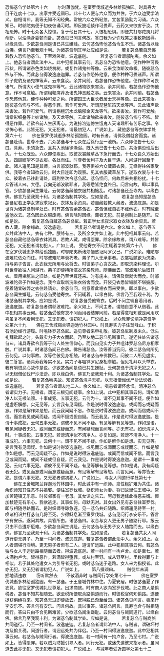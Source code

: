 <!-- { "loadSidebar": true } -->
恐怖苾刍学处第六十六
　　尔时薄伽梵。在室罗伐城逝多林给孤独园。时具寿大目干连度十七众。出家并受近圆已。此十七人便与六众而为共住。于六众边受学法义。自相谓曰。我等无知不闲经典。常被六众之所轻忽。宜各策励勤为习诵。六众知已。时邬陀夷便于初夜彼诵习时。即反披毛緂作可畏声。云药叉来欲害于汝。共相恐怖。时十七众各大惊惶。复于他日其十七。人恨相恐惧。即便共打邬陀夷几将命断。以油涂身委顿而卧。苾刍见已问言何故。答曰我为少许戏笑之事致斯困辱。以缘具告。少欲苾刍闻是语已共生嫌贱。云何苾刍怖他苾刍令生不乐。诸苾刍以缘白佛。佛言乃至我观十利。为诸苾刍制其学处应如是说。
　　若复苾刍若自恐怖若教人恐怖他苾刍。下至戏笑者。波逸底迦。
　　若复苾刍者谓邬陀夷。余义如上。他苾刍者谓此法中人。此中犯相其事云何。若苾刍为恐怖他意。便作种种可畏形状。所谓诸杂色类如烧杌树。或复作诸鬼神等像。云来食汝断汝命根。随彼苾刍怖与不怖。而此苾刍得波逸底迦罪。若苾刍作恐怖他意。便作种种可畏诸声。所谓师子虎豹及诸鬼神等声。云来食汝。余并同前。若苾刍作恐怖他意。便作种种可畏诸气。所谓大小便气或鬼神等气。云此诸物欲来害汝。余并同前。若苾刍作恐怖他意。作不可意触。所谓粗鞕席荐及诸鬼神恶触之事。云来害汝。余并同前。若苾刍作恐怖他意。便作种种可爱之色。所谓国王大臣长者居士天神等像。云此来害汝。随彼苾刍怖与不怖。得恶作罪。若作可爱声。所谓琵琶笙笛天龙等声。云此诸声欲来害汝。若作可爱气。所谓栴檀沉水龙脑郁金天龙等气。欲来害汝。若作可爱触。谓缯彩细叠等上妙诸触。及天龙等触。云此诸触欲来害汝。随彼苾刍怖与不怖。皆得恶作罪。若欲令前人生厌离心。为说捺洛迦傍生饿鬼人天诸趣所有苦乐之事。令发怖心者。此皆无犯。又无犯者。谓最初犯人。广说如上。
藏他苾刍等衣钵学处第六十七
　　佛在室罗伐城逝多林给孤独园。时有长者。请佛及僧就舍而食。诸苾刍赴请。世尊不去。六众苾刍与十七众在后徐行至一池所。六众即便告十七众曰。具寿。未须急去。且共入池徐徐澡浴。既入池已告十七众曰。共汝俱没谁后出头。十七众既没。六众即便疾出。取彼衣裳藏草丛下急行而去。十七众良久方始出头。四顾瞻望不见衣服。各处而住。时尊者舍利子及大目干连。人间游行回至于此。诸人遥见知是其师。白言邬波驮耶。我等俱被六众藏置衣裳。无缘得往俗家受供。我等今者知欲云何。时大目连即为观察。见其衣服藏草丛下。遂取衣裳与十七众。彼着衣已往赴请处。既到坐次令苾刍起。苾刍怪问。何故后来共相纷扰。十七众答诸人曰。大德。我向无邬波驮耶者。我等悉皆绝食终日。问言何故。即以事具答。少欲苾刍闻生嫌耻。云何苾刍藏他衣服共相恼乱。时诸苾刍还至寺内。以缘白佛。佛言乃至我观十利。为诸苾刍制其学处。应如是说。
　　若复苾刍知是苾刍苾刍尼若正学女求寂求寂女。衣钵及余资具。若自藏若教人藏者。波逸底迦。如是世尊为诸苾刍制学处已。时有苾刍寄余苾刍衣。苾刍但藏自衣不藏他衣。时有贼至盗他衣去。苾刍因此衣服废阙。佛言除时因缘。藏者无犯。前是创制此是随开。应如是说。
　　若复苾刍自藏苾刍苾刍尼。若正学女求寂求寂女衣钵及余资具。若教人藏。除余缘故。波逸底迦。
　　若复苾刍者谓是六众。余义如上。苾刍等五众并此法中人。衣有七种。腰绦有三。及所余文并如上说。此中犯相其事云何。若苾刍自藏他苾刍等衣钵资具。若教人藏。咸得堕罪。除余缘故者。谓八难等。并皆无犯。又无犯者谓初犯人。广如上说。
受他寄衣不问主辄着学处第六十八
　　佛在室罗伐城逝多林给孤独园。时邬陀夷断诸烦恼惑证阿罗汉已。广说如余。难陀邬波难陀依众而住。时邬波难陀年衰朽老。弟子门人无承事者。衣裳垢腻欲为浣染。持与弟子告言。此衣我无所用与汝将去。时彼弟子心贪衣故。即取浣染料理讫。尔时世尊欲往人间游行。弟子即便持所浣衣寄亲教师。随佛而去。邬波难陀后取其衣。着用垢腻举之旧处。如是乃至世尊还来。时有施主。请佛及僧就舍而食。时邬波难陀弟子作如是念。我今宜取新浣染衣俗舍而食。开袋见衣悉皆垢腻不堪披服。便着随宜破弊之衣往赴请处。余苾刍问。何意着此垢衣而来受供。即以事白。少欲苾刍闻生嫌耻。云何苾刍受他寄衣。不问辄着。以缘白佛。佛言乃至我观十利。为诸苾刍制其学处。应如是说。
　　若复苾刍受他寄衣。后时不问主辄自着用者。波逸底迦。若复苾刍者谓邬波难陀。余义如上。不问主者。谓随自意不从借着。此中犯相其事云何。若苾刍受他寄衣不问而用者结罪同前。若是得意相知或是闻用欢喜虽复不问着用无犯。又无犯者。谓初犯人。广说如上。
以众教罪谤清净苾刍学处第六十九
　　佛在王舍城羯兰铎迦池竹林园中。时具寿实力子住鹫峰山。于积石池边经行游履。时嗢钵罗苾刍尼。遥见尊者来申礼敬。彼苾刍尼剃发未久。低头礼拜欲起之时。头戴实力子大衣而起。乃至友地二苾刍见斯事已。遂还住处告诸苾刍曰。诸具寿欲令我等于何人处生信仰心。而我自见实力子共嗢钵罗苾刍尼身相摩触。广说其事。时诸苾刍闻已白佛。佛告诸苾刍。汝等善当究问。彼二苾刍何所见云何见。以何事故。汝等往彼见身相触。时诸苾刍奉佛教已。问彼二人所见虚实。彼二答言。诸具寿我等实不见。实力子与嗢钵罗尼身相摩触。但见礼拜以头举衣。我有嗔恨忿心故作是说。少欲苾刍闻是语已共生嫌耻。云何苾刍于清净无犯之人。以无根僧伽伐尸沙法谤。即以缘白佛。佛言乃至我观十利。为诸苾刍制其学处。应如是说。
　　若复苾刍嗔恚故。知彼苾刍清净无犯。以无根僧伽伐尸沙法谤者。波逸底迦。
　　若复苾刍者谓友地二人。余义如上。嗔恚者谓怀忿恨。清净苾刍者谓实力子。无根者。谓无三根见闻疑事。余如上说。此中犯相其事云何。谓知清净人以无根法谤。十事成犯。五事无犯。云何为十。谓不见其事不闻不疑。便作如是虚诳解想。实无见等。妄言我有见闻疑。作是说时得波逸底迦。或闻而忘或疑而忘。作如是解作如是想。而云我闻疑不忘。作是说时得波逸底迦。或闻而信或闻不信。而言我见或闻而疑。或闻不疑或但自疑。而云我见。作是说时得波逸底迦。是谓十事成犯。云何五事无犯。谓彼不见不闻不疑。有见等解有见等想。作如是语。我见闻疑者无犯。或闻而忘或疑而忘。有闻疑想而言闻等。亦无有犯。如谤清净人时。十事成犯。五事无犯。若谤清净似不清净人。亦复如是。若谤不清净人。十一事成犯。六事无犯。云何十一。谓不见不闻不疑。作如是解作如是想。实无见等。妄言我有见闻疑。作如是说时得波逸底迦。或见而忘或闻而忘或疑而忘。作如是解作如是想。而云见闻疑不忘。作如是说时得波逸底迦。或闻而信或闻不信。而言我见或闻而疑。或闻不疑或但自疑。而云我见。作是说时得波逸底迦。是谓十一事成犯。云何六事无犯。谓彼不见不闻不疑。有见等解有见等想。作如是说。我有闻疑者无犯。或见而忘或闻而忘或疑而忘。有见等解有见等想。而言见闻。等亦皆无犯。是谓六事无犯。又无犯者谓初犯人。广说如上。
与女人同道行学处第七十
　　佛在王舍城羯兰铎迦池竹林园中。时此城中有一织师。禀性粗犷难为共住。诸余织师知其性恶不共婚娶。便往室罗伐城。娶织师女为妻。将归故里住王城中。常加苦楚镇无乐意。时彼邻家有一老母。其女诣之告云。阿母我远嫁此得恶夫婿。恒加杖楚无有乐心。我欲逃走。其事如何。母默无对。其女出外见有苾刍往室罗伐。即与相随寻路而去。是时织师寻踪急逐。见一苾刍共妇随路。织师遥见待至一村。唤诸相识共打苾刍几将至死。少得稣息渐至室罗伐城。苾刍见问行李安乐不。答言宁有安乐。遂问其故。具答所由。诸苾刍曰。汝合与女人更无男子随路行耶。报云只由不合遭斯厄难。少欲苾刍闻生讥耻。云何苾刍与无男子女人随路而去。以缘白佛。佛言乃至我观十利。为诸苾刍制其学处。应如是说。
　　若复苾刍共女人同道行更无男子。乃至一村间者。波逸底迦。若复苾刍者谓此法中人。余义如上。女人者谓堪行淫境。更无男子者但有二人。道谓旷远路。此中犯相其事云何。若苾刍独与女人于迥远路相随而去者。得波逸底迦。若一村间有一拘卢舍。如是至七。若未满拘卢舍。皆得恶作。若满皆得堕罪。或从村至野。或从野至村。里数得罪与上相似。若于其处他遣女人为引导者无犯。或时苾刍迷于道路。女人来为指授者。此亦无犯。又无犯者谓初犯人。广说如上。
　　第八摄颂曰。
　　贼徒年未满　　掘地请违教
　　窃听默然去　　不敬酒非时
与贼同行学处第七十一
　　佛在室罗伐城逝多林给孤独园。有一苾刍。于王舍城竹林中住。为夏安居。时彼苾刍夏了作衣竟。欲往室罗伐城礼世尊足。出求商旅。时有商人欲向室罗伐城。此之商人是偷税者。苾刍不知共相随去。欲至税所便取余路偷道而行。时彼税官伺知偷路。遂便捉获俱缚将来。知苾刍无过即便放去。既得脱已渐至给园。诸苾刍见问言。善来行李安乐不。答言何有安乐。问言何故。具以事答。诸苾刍问言。具寿岂合与贼相随而行。答曰只由不合见斯难苦。少欲苾刍闻生嫌耻。云何苾刍与贼同道行。以缘白佛。佛言乃至我观十利。为诸苾刍制其学处。应如是说。
　　若复苾刍与贼商旅共同道行。乃至一村间者。波逸底迦。若复苾刍者谓此法中人。与贼者。谓破坏村坊及偷关税。同道行者。谓迥远处共为伴侣。乃至一村间得波逸底迦。此中犯相其事云何。若苾刍与贼同行者。得波逸底迦。若一村间有一拘卢舍。乃至七村。广说如上。皆得堕罪。若以贼为防援引导人者。同行无犯。或迷失道彼来指示者。虽同道去此亦无犯。又无犯者谓初犯人。广说如上。
与减年者受近圆学处第七十二
